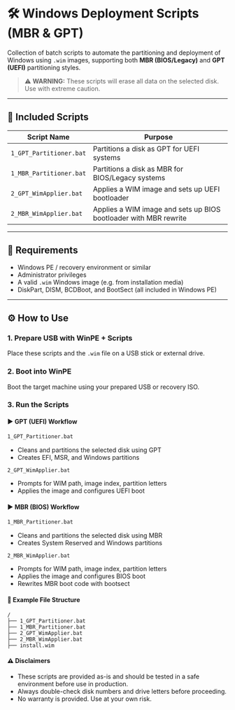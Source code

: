 # 🛠️ Windows Deployment Scripts (MBR & GPT)

Collection of batch scripts to automate the partitioning and deployment of Windows using `.wim` images, supporting both **MBR (BIOS/Legacy)** and **GPT (UEFI)** partitioning styles.

> ⚠️ **WARNING:** These scripts will erase all data on the selected disk. Use with extreme caution.

---

## 📁 Included Scripts

| Script Name               | Purpose                                                                 |
|---------------------------|-------------------------------------------------------------------------|
| `1_GPT_Partitioner.bat`       | Partitions a disk as GPT for UEFI systems                           |
| `1_MBR_Partitioner.bat`       | Partitions a disk as MBR for BIOS/Legacy systems                    |
| `2_GPT_WimApplier.bat`    | Applies a WIM image and sets up UEFI bootloader                         |
| `2_MBR_WimApplier.bat`    | Applies a WIM image and sets up BIOS bootloader with MBR rewrite        |

---

## 🧱 Requirements

- Windows PE / recovery environment or similar
- Administrator privileges
- A valid `.wim` Windows image (e.g. from installation media)
- DiskPart, DISM, BCDBoot, and BootSect (all included in Windows PE)

---

## ⚙️ How to Use

### 1. Prepare USB with WinPE + Scripts
Place these scripts and the `.wim` file on a USB stick or external drive.

### 2. Boot into WinPE
Boot the target machine using your prepared USB or recovery ISO.

### 3. Run the Scripts

#### ▶️ GPT (UEFI) Workflow
```bat
1_GPT_Partitioner.bat
```
- Cleans and partitions the selected disk using GPT
- Creates EFI, MSR, and Windows partitions

```bat
2_GPT_WimApplier.bat
```
- Prompts for WIM path, image index, partition letters
- Applies the image and configures UEFI boot

#### ▶️ MBR (BIOS) Workflow
```bat
1_MBR_Partitioner.bat
```
- Cleans and partitions the selected disk using MBR
- Creates System Reserved and Windows partitions

```bat
2_MBR_WimApplier.bat
```

- Prompts for WIM path, image index, partition letters
- Applies the image and configures BIOS boot
- Rewrites MBR boot code with bootsect

#### 📌 Example File Structure
```
/
├── 1_GPT_Partitioner.bat
├── 1_MBR_Partitioner.bat
├── 2_GPT_WimApplier.bat
├── 2_MBR_WimApplier.bat
├── install.wim
```

#### ⚠️ Disclaimers
- These scripts are provided as-is and should be tested in a safe environment before use in production.
- Always double-check disk numbers and drive letters before proceeding.
- No warranty is provided. Use at your own risk.
